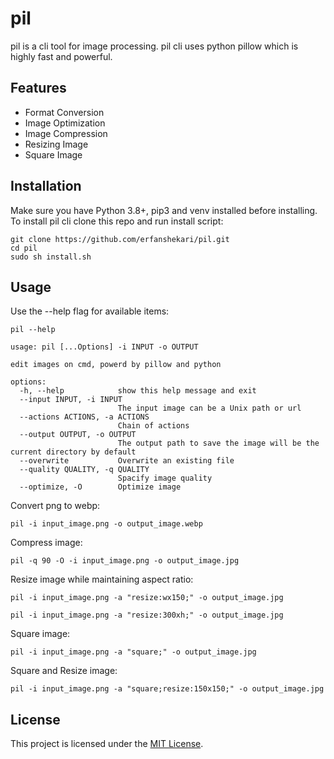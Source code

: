 # pil

pil is a cli tool for image processing. pil cli uses python pillow which is highly fast and powerful.

## Features
* Format Conversion
* Image Optimization
* Image Compression
* Resizing Image
* Square Image

## Installation
Make sure you have Python 3.8+, pip3 and venv installed before installing.
To install pil cli clone this repo and run install script:
~~~shell
git clone https://github.com/erfanshekari/pil.git
cd pil
sudo sh install.sh
~~~

## Usage
Use the --help flag for available items:
~~~shell
pil --help
~~~
~~~
usage: pil [...Options] -i INPUT -o OUTPUT

edit images on cmd, powerd by pillow and python

options:
  -h, --help            show this help message and exit
  --input INPUT, -i INPUT
                        The input image can be a Unix path or url
  --actions ACTIONS, -a ACTIONS
                        Chain of actions
  --output OUTPUT, -o OUTPUT
                        The output path to save the image will be the current directory by default
  --overwrite           Overwrite an existing file
  --quality QUALITY, -q QUALITY
                        Spacify image quality
  --optimize, -O        Optimize image
~~~

Convert png to webp:
~~~shell
pil -i input_image.png -o output_image.webp
~~~

Compress image:
~~~shell
pil -q 90 -O -i input_image.png -o output_image.jpg
~~~

Resize image while maintaining aspect ratio:
~~~shell
pil -i input_image.png -a "resize:wx150;" -o output_image.jpg
~~~
~~~shell
pil -i input_image.png -a "resize:300xh;" -o output_image.jpg
~~~

Square image:
~~~shell
pil -i input_image.png -a "square;" -o output_image.jpg
~~~

Square and Resize image:
~~~shell
pil -i input_image.png -a "square;resize:150x150;" -o output_image.jpg
~~~

## License

This project is licensed under the [MIT License](LICENSE.md).